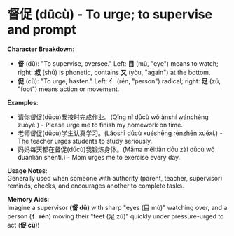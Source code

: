 # **督促 (dūcù) - To urge; to supervise and prompt**

**Character Breakdown**:  
- **督** (dū): "To supervise, oversee." Left: **目** (mù, "eye") means to watch; right: **叔** (shū) is phonetic, contains **又** (yòu, "again") at the bottom.  
- **促** (cù): "To urge, hasten." Left: **亻** (rén, "person") radical; right: **足** (zú, "foot") means action or movement.

**Examples**:  
- 请你督促(dūcù)我按时完成作业。(Qǐng nǐ dūcù wǒ ànshí wánchéng zuòyè.) - Please urge me to finish my homework on time.  
- 老师督促(dūcù)学生认真学习。(Lǎoshī dūcù xuéshēng rènzhēn xuéxí.) - The teacher urges students to study seriously.  
- 妈妈每天都在督促(dūcù)我锻炼身体。(Māma měitiān dōu zài dūcù wǒ duànliàn shēntǐ.) - Mom urges me to exercise every day.

**Usage Notes**:  
Generally used when someone with authority (parent, teacher, supervisor) reminds, checks, and encourages another to complete tasks.

**Memory Aids**:  
Imagine a supervisor **(督 dū)** with sharp "eyes (目 mù)" watching over, and a person (**亻 rén**) moving their "feet (足 zú)" quickly under pressure-urged to act (**促 cù**)!